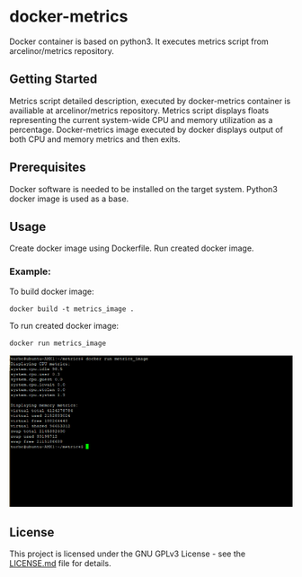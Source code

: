 # docker-metrics

Docker container is based on python3. It executes metrics script from arcelinor/metrics repository. 

## Getting Started

Metrics script detailed description, executed by docker-metrics container is availiable at arcelinor/metrics repository.
Metrics script displays floats representing the current system-wide CPU and memory utilization as a percentage.
Docker-metrics image executed by docker displays output of both CPU and memory metrics and then exits.



## Prerequisites

Docker software is needed to be installed on the target system.
Python3 docker image is used as a base.

## Usage

Create docker image using Dockerfile.
Run created docker image.

### Example:

To build docker image:
```
docker build -t metrics_image .
```
To run created docker image:
```
docker run metrics_image
```

![alt text](https://raw.githubusercontent.com/arcelinor/docker-metrics/master/docker_metrics.png)

## License

This project is licensed under the GNU GPLv3 License - see the [LICENSE.md](https://github.com/arcelinor/docker-metrics/blob/master/LICENSE) file for details.
